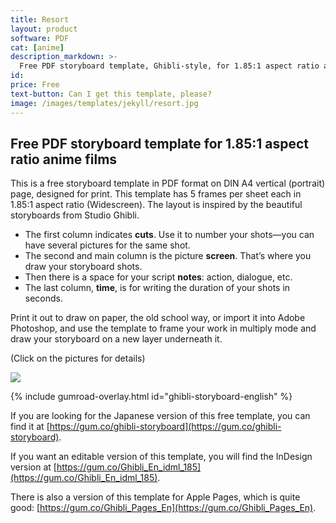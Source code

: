```yaml
---
title: Resort
layout: product
software: PDF
cat: [anime]
description_markdown: >-
  Free PDF storyboard template, Ghibli-style, for 1.85:1 aspect ratio anime films on A4-vertical, ready to print.
id:
price: Free
text-button: Can I get this template, please?
image: /images/templates/jekyll/resort.jpg
---
```


## Free PDF storyboard template for 1.85:1 aspect ratio anime films

This is a free storyboard template in PDF format on DIN A4 vertical (portrait) page, designed for print. This template has 5 frames per sheet each in 1.85:1 aspect ratio (Widescreen). The layout is inspired by the beautiful storyboards from Studio Ghibli.

- The first column indicates **cuts**. Use it to number your shots—you can have several pictures for the same shot.
- The second and main column is the picture **screen**. That’s where you draw your storyboard shots.
- Then there is a space for your script **notes**: action, dialogue, etc.
- The last column, **time**, is for writing the duration of your shots in seconds.

Print it out to draw on paper, the old school way, or import it into Adobe Photoshop, and use the template to frame your work in multiply mode and draw your storyboard on a new layer underneath it.

<p class="tc f5 black-30 measure-wide lh-copy avenir">
(Click on the pictures for details)
</p>

<a href="https://gum.co/ghibli-storyboard-english" class="no-underline pv2 grow db"><img class="w-100" src="{{site.baseurl}}/images/templates/free-pdf-storyboards/storyboard-anime-template_1.85x1_A4-vertical_print_preview.png"></a>

{% include gumroad-overlay.html id="ghibli-storyboard-english" %}

If you are looking for the Japanese version of this free template, you can find it at [https://gum.co/ghibli-storyboard](https://gum.co/ghibli-storyboard).

If you want an editable version of this template, you will find the InDesign version at [https://gum.co/Ghibli_En_idml_185](https://gum.co/Ghibli_En_idml_185).

There is also a version of this template for Apple Pages, which is quite good: [https://gum.co/Ghibli_Pages_En](https://gum.co/Ghibli_Pages_En).
